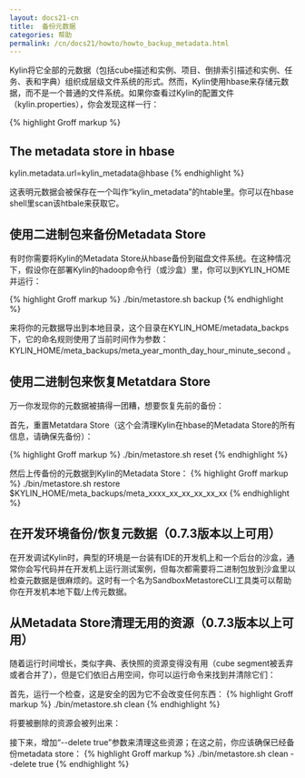 ```yaml
---
layout: docs21-cn
title:  备份元数据
categories: 帮助
permalink: /cn/docs21/howto/howto_backup_metadata.html
---
```


Kylin将它全部的元数据（包括cube描述和实例、项目、倒排索引描述和实例、任务、表和字典）组织成层级文件系统的形式。然而，Kylin使用hbase来存储元数据，而不是一个普通的文件系统。如果你查看过Kylin的配置文件（kylin.properties），你会发现这样一行：

{% highlight Groff markup %}
## The metadata store in hbase
kylin.metadata.url=kylin_metadata@hbase
{% endhighlight %}

这表明元数据会被保存在一个叫作“kylin_metadata”的htable里。你可以在hbase shell里scan该htbale来获取它。

## 使用二进制包来备份Metadata Store

有时你需要将Kylin的Metadata Store从hbase备份到磁盘文件系统。在这种情况下，假设你在部署Kylin的hadoop命令行（或沙盒）里，你可以到KYLIN_HOME并运行：

{% highlight Groff markup %}
./bin/metastore.sh backup
{% endhighlight %}

来将你的元数据导出到本地目录，这个目录在KYLIN_HOME/metadata_backps下，它的命名规则使用了当前时间作为参数：KYLIN_HOME/meta_backups/meta_year_month_day_hour_minute_second 。

## 使用二进制包来恢复Metatdara Store

万一你发现你的元数据被搞得一团糟，想要恢复先前的备份：

首先，重置Metatdara Store（这个会清理Kylin在hbase的Metadata Store的所有信息，请确保先备份）：

{% highlight Groff markup %}
./bin/metastore.sh reset
{% endhighlight %}

然后上传备份的元数据到Kylin的Metadata Store：
{% highlight Groff markup %}
./bin/metastore.sh restore $KYLIN_HOME/meta_backups/meta_xxxx_xx_xx_xx_xx_xx
{% endhighlight %}

## 在开发环境备份/恢复元数据（0.7.3版本以上可用）

在开发调试Kylin时，典型的环境是一台装有IDE的开发机上和一个后台的沙盒，通常你会写代码并在开发机上运行测试案例，但每次都需要将二进制包放到沙盒里以检查元数据是很麻烦的。这时有一个名为SandboxMetastoreCLI工具类可以帮助你在开发机本地下载/上传元数据。

## 从Metadata Store清理无用的资源（0.7.3版本以上可用）
随着运行时间增长，类似字典、表快照的资源变得没有用（cube segment被丢弃或者合并了），但是它们依旧占用空间，你可以运行命令来找到并清除它们：

首先，运行一个检查，这是安全的因为它不会改变任何东西：
{% highlight Groff markup %}
./bin/metastore.sh clean
{% endhighlight %}

将要被删除的资源会被列出来：

接下来，增加“--delete true”参数来清理这些资源；在这之前，你应该确保已经备份metadata store：
{% highlight Groff markup %}
./bin/metastore.sh clean --delete true
{% endhighlight %}

